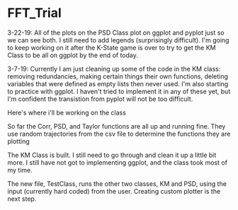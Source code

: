 # FFT_Trial
3-22-19: All of the plots on the PSD Class plot on ggplot and pyplot just so we can see both. I still need to add legends (surprisingly difficult). I'm going to keep working on it after the K-State game is over to try to get the KM Class to be all on ggplot by the end of today.

3-7-19: Currently I am just cleaning up some of the code in the KM class: removing redundancies, making certain things their own functions, deleting variables that were defined as empty lists then never used. I'm also starting to practice with ggplot. I haven't tried to implement it in any of these yet, but I'm confident the transistion from pyplot will not be too difficult. 

Here's where i'll be working on the class

So far the Corr, PSD, and Taylor functions are all up and running fine. They use random trajectories from the csv file to determine the functions they are plotting

The KM Class is built. I still need to go through and clean it up a little bit more. I still have not got to implementing ggplot, and the class took most of my time. 

The new file, TestClass, runs the other two classes, KM and PSD, using the input (currently hard coded) from the user. Creating custom plotter is the next step.

